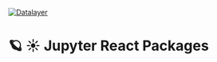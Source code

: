 [![Datalayer](https://assets.datalayer.design/datalayer-25.svg)](https://datalayer.io)

# 🪐 ☀️ Jupyter React Packages
